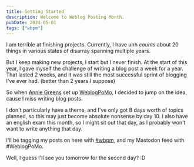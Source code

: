 ```yaml
---
title: Getting Started
description: Welcome to Weblog Posting Month.
pubDate: 2024-05-01
tags: ["wbpm"]
---
```


<!-- do ya thing: https://www.youtube.com/watch?v=36DCuT1KxM4 -->

I am terrible at finishing projects. Currently, I have uhh _counts_ about 20 things in various states of disarray spanning multiple years.

But I keep making new projects, I start but I never finish.
At the start of this year, I gave myself the challenge of writing a blog post a week for a year. That lasted 2 weeks, and it was still the most successful sprint of blogging I've ever had. (better than 2 years I suppose)

So when [Annie Greens](https://anniegreens.lol) set up [WeblogPoMo](https://weblog.anniegreens.lol/weblog-posting-month-2024), I decided to jump on the idea, cause I miss writing blog posts.

I don't particularly have a theme, and I've only got 8 days worth of topics planned, so this may just become absolute nonsense by day 10.
I also have an english exam this month, so I might sit out that day, as I probably won't want to write anything that day.

I'll be tagging my posts on here with [#wbpm](/blog/t/wbpm), and my Mastodon feed with #WeblogPoMo.

Well, I guess I'll see you tomorrow for the second day? :D
